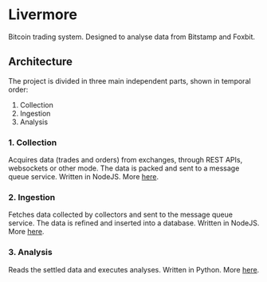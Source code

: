 # Livermore

Bitcoin trading system. Designed to analyse data from Bitstamp and Foxbit.

## Architecture

The project is divided in three main independent parts, shown in temporal order:

1. Collection
2. Ingestion
3. Analysis

### 1. Collection

Acquires data (trades and orders) from exchanges, through REST APIs, websockets or other mode. The data is packed and sent to a message queue service. Written in NodeJS. More [here](collection/).

### 2. Ingestion

Fetches data collected by collectors and sent to the message queue service. The data is refined and inserted into a database. Written in NodeJS. More [here](ingestion/).

### 3. Analysis

Reads the settled data and executes analyses. Written in Python. More [here](analysis/).
